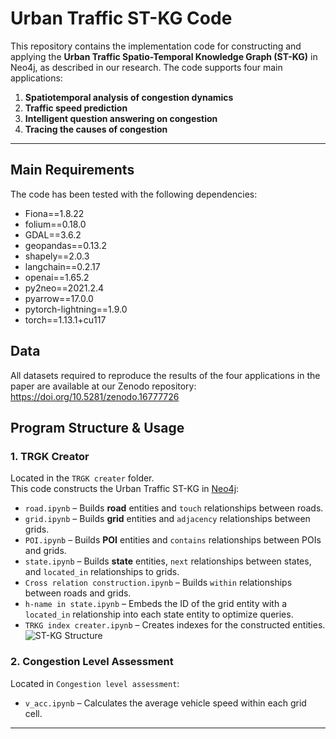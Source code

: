 # Urban Traffic ST-KG Code

This repository contains the implementation code for constructing and applying the **Urban Traffic Spatio-Temporal Knowledge Graph (ST-KG)** in Neo4j, as described in our research. The code supports four main applications:  
1. **Spatiotemporal analysis of congestion dynamics**  
2. **Traffic speed prediction**  
3. **Intelligent question answering on congestion**  
4. **Tracing the causes of congestion**

---

## Main Requirements

The code has been tested with the following dependencies:
- Fiona==1.8.22
- folium==0.18.0
- GDAL==3.6.2
- geopandas==0.13.2
- shapely==2.0.3
- langchain==0.2.17
- openai==1.65.2
- py2neo==2021.2.4
- pyarrow==17.0.0
- pytorch-lightning==1.9.0
- torch==1.13.1+cu117
## Data
All datasets required to reproduce the results of the four applications in the paper are available at our Zenodo repository:
https://doi.org/10.5281/zenodo.16777726
## Program Structure & Usage

### **1. TRGK Creator**
Located in the `TRGK creater` folder.  
This code constructs the Urban Traffic ST-KG in [Neo4j](https://neo4j.com/):

- `road.ipynb` – Builds **road** entities and `touch` relationships between roads.  
- `grid.ipynb` – Builds **grid** entities and `adjacency` relationships between grids.  
- `POI.ipynb` – Builds **POI** entities and `contains` relationships between POIs and grids.  
- `state.ipynb` – Builds **state** entities, `next` relationships between states, and `located_in` relationships to grids.  
- `Cross relation construction.ipynb` – Builds `within` relationships between roads and grids.  
- `h-name in state.ipynb` – Embeds the ID of the grid entity with a `located_in` relationship into each state entity to optimize queries.  
- `TRKG index creater.ipynb` – Creates indexes for the constructed entities.
![ST-KG Structure](images/figure8.png)
### **2. Congestion Level Assessment**

Located in `Congestion level assessment`:

- `v_acc.ipynb` – Calculates the average vehicle speed within each grid cell.

---










